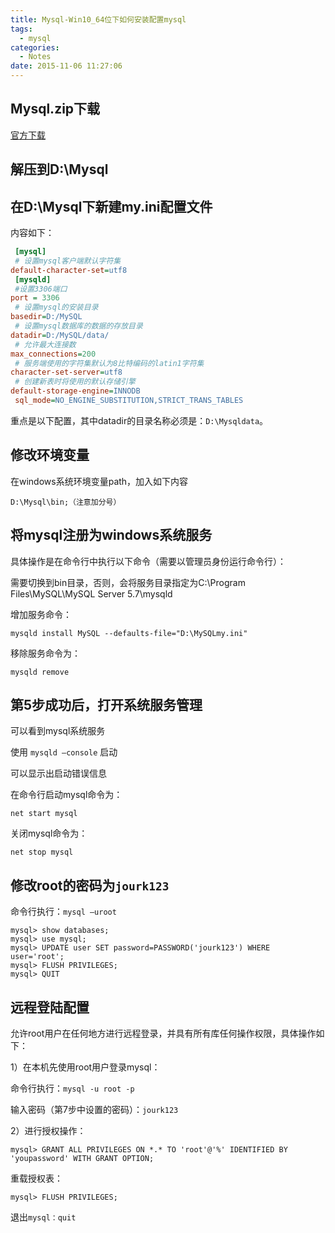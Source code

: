 ```yaml
---
title: Mysql-Win10_64位下如何安装配置mysql
tags:
  - mysql
categories:
  - Notes
date: 2015-11-06 11:27:06
---
```


## Mysql.zip下载

[官方下载](http://www.mysql.com/downloads/)

## 解压到D:\Mysql

## 在D:\Mysql下新建my.ini配置文件

内容如下：
```ini
 [mysql]
 # 设置mysql客户端默认字符集
default-character-set=utf8 
 [mysqld]
 #设置3306端口
port = 3306 
 # 设置mysql的安装目录
basedir=D:/MySQL
 # 设置mysql数据库的数据的存放目录
datadir=D:/MySQL/data/
 # 允许最大连接数
max_connections=200
 # 服务端使用的字符集默认为8比特编码的latin1字符集
character-set-server=utf8
 # 创建新表时将使用的默认存储引擎
default-storage-engine=INNODB 
 sql_mode=NO_ENGINE_SUBSTITUTION,STRICT_TRANS_TABLES
```
重点是以下配置，其中datadir的目录名称必须是：`D:\Mysqldata`。

## 修改环境变量
在windows系统环境变量path，加入如下内容
```
D:\Mysql\bin;（注意加分号）
```
## 将mysql注册为windows系统服务

具体操作是在命令行中执行以下命令（需要以管理员身份运行命令行）：

需要切换到bin目录，否则，会将服务目录指定为C:\Program Files\MySQL\MySQL Server 5.7\mysqld

增加服务命令：
```linux
mysqld install MySQL --defaults-file="D:\MySQLmy.ini"
```
移除服务命令为：
```linux
mysqld remove
```
## 第5步成功后，打开系统服务管理

可以看到mysql系统服务

使用 `mysqld –console` 启动

可以显示出启动错误信息

在命令行启动mysql命令为：
```linux
net start mysql
```
关闭mysql命令为：
```linux
net stop mysql
```
## 修改root的密码为`jourk123`

命令行执行：`mysql –uroot`
```linux
mysql> show databases;
mysql> use mysql;
mysql> UPDATE user SET password=PASSWORD('jourk123') WHERE user='root';
mysql> FLUSH PRIVILEGES;
mysql> QUIT
```
## 远程登陆配置

允许root用户在任何地方进行远程登录，并具有所有库任何操作权限，具体操作如下：

1）在本机先使用root用户登录mysql：

命令行执行：`mysql -u root -p`

输入密码（第7步中设置的密码）：`jourk123`

2）进行授权操作：
```linux
mysql> GRANT ALL PRIVILEGES ON *.* TO 'root'@'%' IDENTIFIED BY 'youpassword' WITH GRANT OPTION;
```
重载授权表：
```linux
mysql> FLUSH PRIVILEGES;
```
退出`mysql：quit`